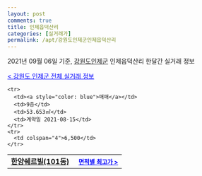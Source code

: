 ```yaml
---
layout: post
comments: true
title: 인제읍덕산리
categories: [실거래가]
permalink: /apt/강원도인제군인제읍덕산리
---
```


2021년 09월 06일 기준, <a href="/apt/강원도인제군">강원도인제군</a> 인제읍덕산리 한달간 실거래 정보

<a style="color: blue;" href="/apt/강원도인제군">< 강원도 인제군 전체 실거래 정보</a>
<!---- start ---->
<table>
  <tr>
    <td colspan="4" style="font-weight: bold;"><a href="/apt/강원도인제군인제읍덕산리한양쉐르빌(101동)">한양쉐르빌(101동)</a> &nbsp;&nbsp;&nbsp; <a style="color: blue; font-size: smaller;" href="/apt/강원도인제군인제읍덕산리한양쉐르빌(101동)">면적별 최고가 ></a></td>
  </tr>
    
    <tr>
      <td><a style="color: blue">매매</a></td>
      <td>9층</td>
      <td>53.653㎡</td>
      <td>계약일 2021-08-15</td>
    </tr>
    <tr>
      <td colspan="4">6,500</td>
    </tr>
      
</table>
<!---- end ---->
    